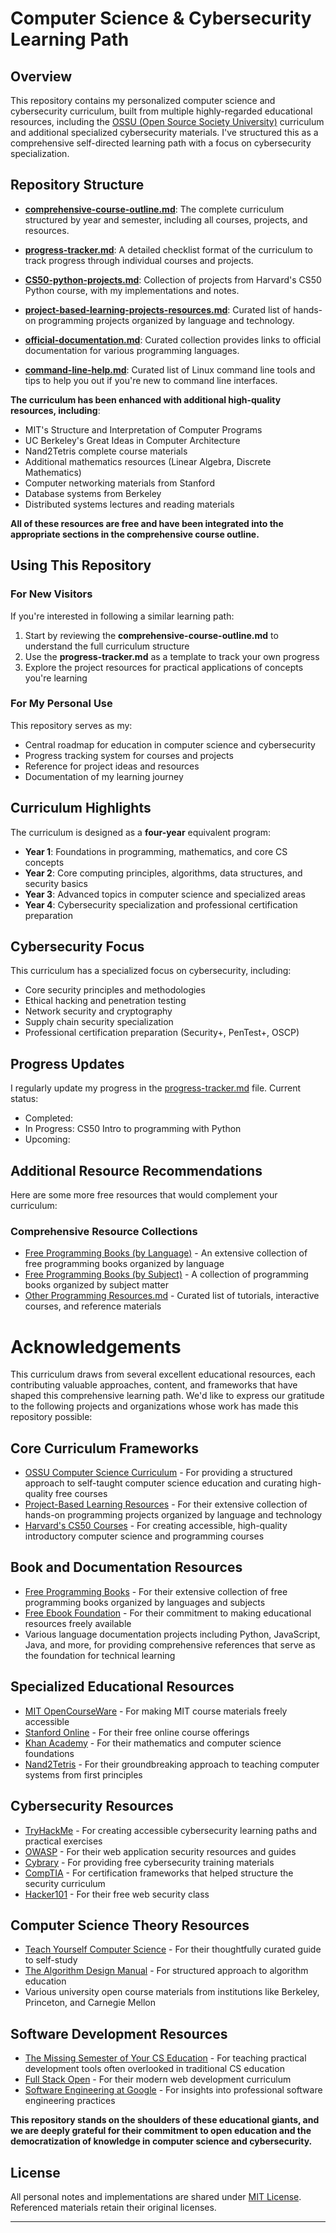 # Computer Science & Cybersecurity Learning Path

## Overview

This repository contains my personalized computer science and cybersecurity curriculum, built from multiple highly-regarded educational resources, including the [OSSU (Open Source Society University)](https://github.com/ossu/computer-science) curriculum and additional specialized cybersecurity materials. I've structured this as a comprehensive self-directed learning path with a focus on cybersecurity specialization.

## Repository Structure

- **[comprehensive-course-outline.md](comprehensive-course-outline.md)**: The complete curriculum structured by year and semester, including all courses, projects, and resources.
  
- **[progress-tracker.md](progress-tracker.md)**: A detailed checklist format of the curriculum to track progress through individual courses and projects.
  
- **[CS50-python-projects.md](CS50-python-projects.md)**: Collection of projects from Harvard's CS50 Python course, with my implementations and notes.
  
- **[project-based-learning-projects-resources.md](project-based-learning-projects-resources.md)**: Curated list of hands-on programming projects organized by language and technology.
  
- **[official-documentation.md](official-documentation.md)**: Curated collection provides links to official documentation for various programming languages.
  
- **[command-line-help.md](https://github.com/Rmiddaugh10/cs-degree-program/blob/main/command-line-help.md)**: Curated list of Linux command line tools and tips to help you out if you're new to command line interfaces. 

**The curriculum has been enhanced with additional high-quality resources, including**:

- MIT's Structure and Interpretation of Computer Programs
- UC Berkeley's Great Ideas in Computer Architecture
- Nand2Tetris complete course materials
- Additional mathematics resources (Linear Algebra, Discrete Mathematics)
- Computer networking materials from Stanford
- Database systems from Berkeley
- Distributed systems lectures and reading materials

**All of these resources are free and have been integrated into the appropriate sections in the comprehensive course outline.**

## Using This Repository

### For New Visitors

If you're interested in following a similar learning path:

1. Start by reviewing the **comprehensive-course-outline.md** to understand the full curriculum structure
2. Use the **progress-tracker.md** as a template to track your own progress
3. Explore the project resources for practical applications of concepts you're learning

### For My Personal Use

This repository serves as my:
- Central roadmap for education in computer science and cybersecurity
- Progress tracking system for courses and projects
- Reference for project ideas and resources
- Documentation of my learning journey

## Curriculum Highlights

The curriculum is designed as a **four-year** equivalent program:

- **Year 1**: Foundations in programming, mathematics, and core CS concepts
- **Year 2**: Core computing principles, algorithms, data structures, and security basics
- **Year 3**: Advanced topics in computer science and specialized areas
- **Year 4**: Cybersecurity specialization and professional certification preparation

## Cybersecurity Focus

This curriculum has a specialized focus on cybersecurity, including:

- Core security principles and methodologies
- Ethical hacking and penetration testing
- Network security and cryptography
- Supply chain security specialization
- Professional certification preparation (Security+, PenTest+, OSCP)

## Progress Updates

I regularly update my progress in the [progress-tracker.md](progress-tracker.md) file. Current status:
- Completed: 
- In Progress: CS50 Intro to programming with Python
- Upcoming:

## Additional Resource Recommendations

Here are some more free resources that would complement your curriculum:

### Comprehensive Resource Collections
- [Free Programming Books (by Language)]([free-programming-books-langs.md) - An extensive collection of free programming books organized by language
- [Free Programming Books (by Subject)](free-programming-books-subjects.md) - A collection of programming books organized by subject matter
- [Other Programming Resources.md](Other%20Programming%20Resources.md) - Curated list of tutorials, interactive courses, and reference materials

# Acknowledgements

This curriculum draws from several excellent educational resources, each contributing valuable approaches, content, and frameworks that have shaped this comprehensive learning path. We'd like to express our gratitude to the following projects and organizations whose work has made this repository possible:

## Core Curriculum Frameworks
- [OSSU Computer Science Curriculum](https://github.com/ossu/computer-science) - For providing a structured approach to self-taught computer science education and curating high-quality free courses
- [Project-Based Learning Resources](https://github.com/practical-tutorials/project-based-learning) - For their extensive collection of hands-on programming projects organized by language and technology
- [Harvard's CS50 Courses](https://cs50.harvard.edu/) - For creating accessible, high-quality introductory computer science and programming courses

## Book and Documentation Resources
- [Free Programming Books](https://github.com/EbookFoundation/free-programming-books) - For their extensive collection of free programming books organized by languages and subjects
- [Free Ebook Foundation](https://ebookfoundation.org/) - For their commitment to making educational resources freely available
- Various language documentation projects including Python, JavaScript, Java, and more, for providing comprehensive references that serve as the foundation for technical learning

## Specialized Educational Resources
- [MIT OpenCourseWare](https://ocw.mit.edu/) - For making MIT course materials freely accessible
- [Stanford Online](https://online.stanford.edu/free-courses) - For their free online course offerings
- [Khan Academy](https://www.khanacademy.org/) - For their mathematics and computer science foundations
- [Nand2Tetris](https://www.nand2tetris.org/) - For their groundbreaking approach to teaching computer systems from first principles

## Cybersecurity Resources
- [TryHackMe](https://tryhackme.com/) - For creating accessible cybersecurity learning paths and practical exercises
- [OWASP](https://owasp.org/) - For their web application security resources and guides
- [Cybrary](https://www.cybrary.it/) - For providing free cybersecurity training materials
- [CompTIA](https://www.comptia.org/) - For certification frameworks that helped structure the security curriculum
- [Hacker101](https://www.hacker101.com/) - For their free web security class

## Computer Science Theory Resources
- [Teach Yourself Computer Science](https://teachyourselfcs.com/) - For their thoughtfully curated guide to self-study
- [The Algorithm Design Manual](https://www.algorist.com/) - For structured approach to algorithm education
- Various university open course materials from institutions like Berkeley, Princeton, and Carnegie Mellon

## Software Development Resources
- [The Missing Semester of Your CS Education](https://missing.csail.mit.edu/) - For teaching practical development tools often overlooked in traditional CS education
- [Full Stack Open](https://fullstackopen.com/) - For their modern web development curriculum
- [Software Engineering at Google](https://abseil.io/resources/swe-book) - For insights into professional software engineering practices

**This repository stands on the shoulders of these educational giants, and we are deeply grateful for their commitment to open education and the democratization of knowledge in computer science and cybersecurity.**

## License

All personal notes and implementations are shared under [MIT License](LICENSE). Referenced materials retain their original licenses.

---

